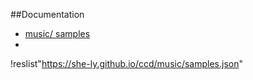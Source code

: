 ##Documentation

+ [music/ samples](music/README.md)
+ 
!reslist"https://she-ly.github.io/ccd/music/samples.json"


